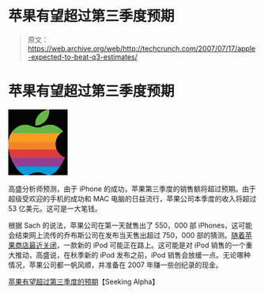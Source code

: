 # 苹果有望超过第三季度预期

> 原文：<https://web.archive.org/web/http://techcrunch.com/2007/07/17/apple-expected-to-beat-q3-estimates/>

# 苹果有望超过第三季度预期

![](img/4a01489c66f71b31fa5ef16c60e476f7.png)

高盛分析师预测，由于 iPhone 的成功，苹果第三季度的销售额将超过预期。由于超级受欢迎的手机的成功和 MAC 电脑的日益流行，苹果公司本季度的收入将超过 53 亿美元。这可是一大笔钱。

根据 Sach 的说法，苹果公司在第一天就售出了 550，000 部 iPhones，这可能会结束网上流传的乔布斯公司在发布当天售出超过 750，000 部的猜测。[随着苹果商店最近关闭](https://web.archive.org/web/20130628183709/http://crunchgear.com/2007/07/17/apple-store-down-maybe-its-backlit-multi-touch-kitten-shaped-phone-less-iphones/)，一款新的 iPod 可能正在路上。这可能是对 iPod 销售的一个重大推动，高盛说，在秋季新的 iPod 发布之前，iPod 销售会放缓一点。无论哪种情况，苹果公司都一帆风顺，并准备在 2007 年赚一些创纪录的现金。

[苹果有望超过第三季度的预期](https://web.archive.org/web/20130628183709/http://seekingalpha.com/article/41259?source=feed)【Seeking Alpha】